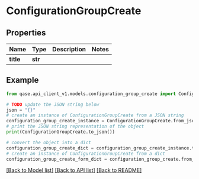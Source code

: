 # ConfigurationGroupCreate


## Properties

Name | Type | Description | Notes
------------ | ------------- | ------------- | -------------
**title** | **str** |  | 

## Example

```python
from qase.api_client_v1.models.configuration_group_create import ConfigurationGroupCreate

# TODO update the JSON string below
json = "{}"
# create an instance of ConfigurationGroupCreate from a JSON string
configuration_group_create_instance = ConfigurationGroupCreate.from_json(json)
# print the JSON string representation of the object
print(ConfigurationGroupCreate.to_json())

# convert the object into a dict
configuration_group_create_dict = configuration_group_create_instance.to_dict()
# create an instance of ConfigurationGroupCreate from a dict
configuration_group_create_form_dict = configuration_group_create.from_dict(configuration_group_create_dict)
```
[[Back to Model list]](../README.md#documentation-for-models) [[Back to API list]](../README.md#documentation-for-api-endpoints) [[Back to README]](../README.md)


